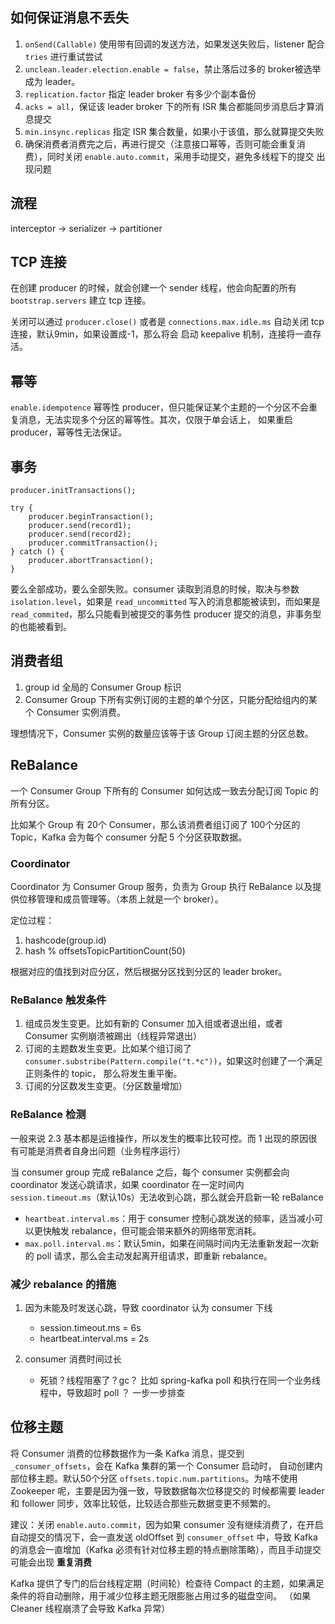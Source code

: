 
## 如何保证消息不丢失

1. `onSend(Callable)` 使用带有回调的发送方法，如果发送失败后，listener 配合 `tries` 进行重试尝试
2. `unclean.leader.election.enable = false`，禁止落后过多的 broker被选举成为 leader。 
3. `replication.factor` 指定 leader broker 有多少个副本备份
4. `acks = all`，保证该 leader broker 下的所有 ISR 集合都能同步消息后才算消息提交
5. `min.insync.replicas` 指定 ISR 集合数量，如果小于该值，那么就算提交失败
6. 确保消费者消费完之后，再进行提交（注意接口幂等，否则可能会重复消费），同时关闭 `enable.auto.commit`，采用手动提交，避免多线程下的提交
出现问题
   

## 流程

interceptor  -> serializer -> partitioner

## TCP 连接

在创建 producer 的时候，就会创建一个 sender 线程，他会向配置的所有 `bootstrap.servers` 建立 tcp 连接。

关闭可以通过 `producer.close()` 或者是 `connections.max.idle.ms` 自动关闭 tcp 连接，默认9min，如果设置成-1，那么将会
启动 keepalive 机制，连接将一直存活。

## 幂等

`enable.idempotence` 幂等性 producer，但只能保证某个主题的一个分区不会重复消息，无法实现多个分区的幂等性。其次，仅限于单会话上，
如果重启 producer，幂等性无法保证。

## 事务

```
producer.initTransactions();

try {
    producer.beginTransaction();
    producer.send(record1);
    producer.send(record2);
    producer.commitTransaction();
} catch () {
    producer.abortTransaction();
}
```

要么全部成功，要么全部失败。consumer 读取到消息的时候，取决与参数 `isolation.level`，如果是 `read_uncommitted`
写入的消息都能被读到，而如果是 `read_commited`，那么只能看到被提交的事务性 producer 提交的消息，非事务型的也能被看到。


## 消费者组

1. group id 全局的 Consumer Group 标识
2. Consumer Group 下所有实例订阅的主题的单个分区，只能分配给组内的某个 Consumer 实例消费。

理想情况下，Consumer 实例的数量应该等于该 Group 订阅主题的分区总数。


## ReBalance

一个 Consumer Group 下所有的 Consumer 如何达成一致去分配订阅 Topic 的所有分区。

比如某个 Group 有 20个 Consumer，那么该消费者组订阅了 100个分区的 Topic，Kafka 会为每个 consumer 分配 5 个分区获取数据。

### Coordinator

Coordinator 为 Consumer Group 服务，负责为 Group 执行 ReBalance 以及提供位移管理和成员管理等。（本质上就是一个 broker）。

定位过程：
1. hashcode(group.id)
2. hash % offsetsTopicPartitionCount(50)

根据对应的值找到对应分区，然后根据分区找到分区的 leader broker。

### ReBalance 触发条件

1. 组成员发生变更。比如有新的 Consumer 加入组或者退出组，或者 Consumer 实例崩溃被踢出（线程异常退出）
2. 订阅的主题数发生变更。比如某个组订阅了 `consumer.substribe(Pattern.compile("t.*c"))`，如果这时创建了一个满足正则条件的 topic，
那么将发生重平衡。
3. 订阅的分区数发生变更。（分区数量增加）

### ReBalance 检测

一般来说 2.3 基本都是运维操作，所以发生的概率比较可控。而 1 出现的原因很有可能是消费者自身出问题（业务程序运行）

当 consumer group 完成 reBalance 之后，每个 consumer 实例都会向 coordinator 发送心跳请求，如果 coordinator 在一定时间内
`session.timeout.ms`（默认10s）无法收到心跳，那么就会开启新一轮 reBalance

* `heartbeat.interval.ms`：用于 consumer 控制心跳发送的频率，适当减小可以更快触发 rebalance，但可能会带来额外的网络带宽消耗。
* `max.poll.interval.ms`：默认5min，如果在间隔时间内无法重新发起一次新的 poll 请求，那么会主动发起离开组请求，即重新 rebalance。


### 减少 rebalance 的措施

1. 因为未能及时发送心跳，导致 coordinator 认为 consumer 下线

    * session.timeout.ms = 6s
    * heartbeat.interval.ms = 2s
    
2. consumer 消费时间过长

    * 死锁？线程阻塞了？gc？  比如 spring-kafka poll 和执行在同一个业务线程中，导致超时 poll ？ 一步一步排查
    


## 位移主题

将 Consumer 消费的位移数据作为一条 Kafka 消息，提交到 `_consumer_offsets`，会在 Kafka 集群的第一个 Consumer 启动时，
自动创建内部位移主题。默认50个分区 `offsets.topic.num.partitions`。为啥不使用 Zookeeper 呢，主要是因为强一致，导致数据每次位移提交的
时候都需要 leader 和 follower 同步，效率比较低，比较适合那些元数据变更不频繁的。

建议：关闭 `enable.auto.commit`，因为如果 consumer 没有继续消费了，在开启自动提交的情况下，会一直发送 oldOffset 到 `consumer_offset`
中，导致 Kafka 的消息会一直增加（Kafka 必须有针对位移主题的特点删除策略），而且手动提交可能会出现 __重复消费__

Kafka 提供了专门的后台线程定期（时间轮）检查待 Compact 的主题，如果满足条件的将自动删除，用于减少位移主题无限膨胀占用过多的磁盘空间。
（如果 Cleaner 线程崩溃了会导致 Kafka 异常）


